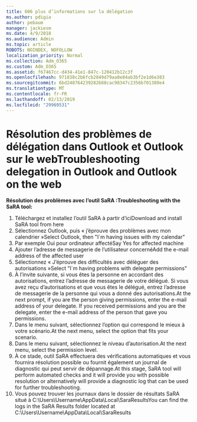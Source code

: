```yaml
---
title: 606 plus d’informations sur la délégation
ms.author: pdigia
author: pebaum
manager: jackiesm
ms.date: 4/9/2018
ms.audience: Admin
ms.topic: article
ROBOTS: NOINDEX, NOFOLLOW
localization_priority: Normal
ms.collection: Adm_O365
ms.custom: Adm_O365
ms.assetid: f67467cc-d434-41e1-847c-120412b12c3f
ms.openlocfilehash: 971838c2b6fcb2849d79aa8e84ab3bf2e1d6e383
ms.sourcegitcommit: 6bd248764239282688cac98347c2356b701389e4
ms.translationtype: MT
ms.contentlocale: fr-FR
ms.lasthandoff: 02/13/2019
ms.locfileid: "29969531"
---
```

# <a name="troubleshooting-delegation-in-outlook-and-outlook-on-the-web"></a><span data-ttu-id="0aea6-102">Résolution des problèmes de délégation dans Outlook et Outlook sur le web</span><span class="sxs-lookup"><span data-stu-id="0aea6-102">Troubleshooting delegation in Outlook and Outlook on the web</span></span>

<span data-ttu-id="0aea6-103">**Résolution des problèmes avec l’outil SaRA :**</span><span class="sxs-lookup"><span data-stu-id="0aea6-103">**Troubleshooting with the SaRA tool:**</span></span>

1. <span data-ttu-id="0aea6-104">Téléchargez et installez l’outil SaRA à partir d’ici</span><span class="sxs-lookup"><span data-stu-id="0aea6-104">Download and install SaRA tool from here</span></span>
1. <span data-ttu-id="0aea6-105">Sélectionnez Outlook, puis « j’éprouve des problèmes avec mon calendrier »</span><span class="sxs-lookup"><span data-stu-id="0aea6-105">Select Outlook, then "I\`m having issues with my calendar"</span></span>
1. <span data-ttu-id="0aea6-106">Par exemple Oui pour ordinateur affecté</span><span class="sxs-lookup"><span data-stu-id="0aea6-106">Say Yes for affected machine</span></span>
1. <span data-ttu-id="0aea6-107">Ajouter l’adresse de messagerie de l’utilisateur concerné</span><span class="sxs-lookup"><span data-stu-id="0aea6-107">Add the e-mail address of the affected user</span></span>
1. <span data-ttu-id="0aea6-108">Sélectionnez « J’éprouve des difficultés avec déléguer des autorisations »</span><span class="sxs-lookup"><span data-stu-id="0aea6-108">Select "I\`m having problems with delegate permissions"</span></span>
1. <span data-ttu-id="0aea6-p101">À l’invite suivante, si vous êtes la personne en accordant des autorisations, entrez l’adresse de messagerie de votre délégué. Si vous avez reçu d’autorisations et que vous êtes le délégué, entrez l’adresse de messagerie de la personne qui vous a donné des autorisations.</span><span class="sxs-lookup"><span data-stu-id="0aea6-p101">At the next prompt, if you are the person giving permissions, enter the e-mail address of your delegate. If you received permissions and you are the delegate, enter the e-mail address of the person that gave you permissions.</span></span>
1. <span data-ttu-id="0aea6-111">Dans le menu suivant, sélectionnez l’option qui correspond le mieux à votre scénario.</span><span class="sxs-lookup"><span data-stu-id="0aea6-111">At the next menu, select the option that fits your scenario.</span></span> 
1. <span data-ttu-id="0aea6-112">Dans le menu suivant, sélectionnez le niveau d’autorisation.</span><span class="sxs-lookup"><span data-stu-id="0aea6-112">At the next menu, select the permission level.</span></span>
1. <span data-ttu-id="0aea6-113">À ce stade, outil SaRA effectuera des vérifications automatiques et vous fournira résolution possible ou fournit également un journal de diagnostic qui peut servir de dépannage.</span><span class="sxs-lookup"><span data-stu-id="0aea6-113">At this stage, SaRA tool will perform automated checks and it will provide you with possible resolution or alternatively will provide a diagnostic log that can be used for further troubleshooting.</span></span>
1. <span data-ttu-id="0aea6-114">Vous pouvez trouver les journaux dans le dossier de résultats SaRA situé à C:\Users\Username\AppData\Local\SaraResults</span><span class="sxs-lookup"><span data-stu-id="0aea6-114">You can find the logs in the SaRA Results folder located at C:\Users\Username\AppData\Local\SaraResults</span></span>
